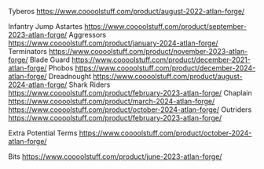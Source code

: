 Tyberos
https://www.coooolstuff.com/product/august-2022-atlan-forge/

Infantry
Jump Astartes
https://www.coooolstuff.com/product/september-2023-atlan-forge/
Aggressors
https://www.coooolstuff.com/product/january-2024-atlan-forge/
Terminators
https://www.coooolstuff.com/product/november-2023-atlan-forge/
Blade Guard
https://www.coooolstuff.com/product/december-2021-atlan-forge/
Phobos
https://www.coooolstuff.com/product/december-2024-atlan-forge/
Dreadnought
https://www.coooolstuff.com/product/august-2024-atlan-forge/
Shark Riders
https://www.coooolstuff.com/product/february-2023-atlan-forge/
Chaplain
https://www.coooolstuff.com/product/march-2024-atlan-forge/
https://www.coooolstuff.com/product/october-2024-atlan-forge/
Outriders
https://www.coooolstuff.com/product/february-2023-atlan-forge/

Extra
Potential Terms
https://www.coooolstuff.com/product/october-2024-atlan-forge/

Bits
https://www.coooolstuff.com/product/june-2023-atlan-forge/
